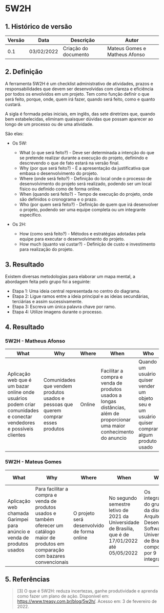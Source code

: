 # 5W2H

## 1. Histórico de versão

<center>

| Versão | Data       | Descrição                                           | Autor        |
| ------ | ---------- | --------------------------------------------------- | ------------ |
| 0.1    | 03/02/2022 | Criação do documento                                | Mateus Gomes e Matheus Afonso |

</center>

## 2. Definição

A ferramenta 5W2H é um checklist administrativo de atividades, prazos e responsabilidades que devem ser desenvolvidas com clareza e eficiência por todos os envolvidos em um projeto. Tem como função definir o que será feito, porque, onde, quem irá fazer, quando será feito, como e quanto custará.

A sigla é formada pelas iniciais, em inglês, das sete diretrizes que, quando bem estabelecidas, eliminam quaisquer dúvidas que possam aparecer ao longo de um processo ou de uma atividade.

São elas:

- Os 5W:
  - What (o que será feito?) - Deve ser determinada a intenção do que se pretende realizar durante a execução do projeto, definindo e descrevendo o que de fato estará na versão final.
  - Why (por que será feito?) - É a apresentação da justificativa que embasa o desenvolvimento do projeto.
  - Where (onde será feito?) - Definição do local onde o processo de desenvolvimento do projeto será realizado, podendo ser um local físico ou definido como de forma online.
  - When (quando será feito?) - Tempo de execução do projeto, onde são definidos o cronograma e o prazo.
  - Who (por quem será feito?) - Definição de quem que irá desenvolver o projeto, podendo ser uma equipe completa ou um integrante específico.

- Os 2H:
  - How (como será feito?) - Métodos e estratégias adotadas pela equipe para executar o desenvolvimento do projeto.
  - How much (quanto vai custar?) - Definição de custo e investimento para realização do projeto.


## 3. Resultado

Existem diversas metodologias para elaborar um mapa mental, a abordagem feita pelo grupo foi a seguinte:

- Etapa 1: Uma ideia central representada no centro do diagrama.
- Etapa 2: Ligue ramos entre a ideia principal e as ideias secundárias, terciárias e assim sucessivamente.
- Etapa 3: Escreva um única palavra chave por ramo.
- Etapa 4: Utilize imagens durante o processo.

## 4. Resultado

### 5W2H - Matheus Afonso
| What | Why | Where | When | Who | How | How much |
| ---- | --- | ----- | ---- | --- | --- | -------- |
| Aplicação web que é um bazar online onde usuários podem criar comunidades e conectar vendedores e possíveis clientes | Comunidades que vendem produtos usados e pessoas que querem comprar esses produtos | Online | Facilitar a compra e venda de produtos usados a longas distâncias, além de proporcionar uma maior conhecimento do anuncio | Quando um usuário quiser vender um objeto seu e um usuário quiser comprar algum produto usado | Acessando a aplicação e anunciando/comprando o produto | O aplicativo é gratuito para anunciar produtos, porém cabe ao usuário pagar o valor do produto em que está interessado |

### 5W2H - Mateus Gomes
| What | Why | Where | When | Who | How | How much |
| ---- | --- | ----- | ---- | --- | --- | -------- |
| Aplicação web chamada Garimpei para anúncio e venda de produtos usados | Para facilitar a compra e venda de produtos usados e também oferecer um catálogo maior de produtos em comparação com bazares convencionais | O projeto será desenvolvido de forma online | No segundo semestre letivo de 2021 da Universidade de Brasília, que é de 17/01/2022 até 05/05/2022 | Os integrantes do grupo 5 da disciplina Arquitetura e Desenho de Software da Universidade de Brasília, composto por 9 integrantes | Utilizando métodos ágeis | O custo do projeto será o tempo destinado para a disciplina por parte dos membros do grupo |
</center>

## 5. Referências

> [3] O que é 5W2H: reduza incertezas, ganhe produtividade e aprenda como fazer um plano de ação. Disponível em: <https://www.treasy.com.br/blog/5w2h/>. Acesso em: 3 de fevereiro de 2022.